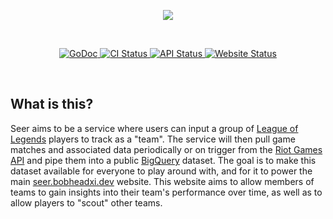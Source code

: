 <p align="center">
  <img src="https://vignette.wikia.nocookie.net/leagueoflegends/images/3/3c/Seer_Stone_item.png/revision/latest?cb=20171221231955" />
</p>

<br />

<p align="center">
  <a href="https://godoc.org/github.com/bobheadxi/seer">
    <img src="https://godoc.org/github.com/bobheadxi/seer?status.svg" alt="GoDoc">
  </a>

  <a href="https://dev.azure.com/bobheadxi/bobheadxi/_build/latest?definitionId=8&branchName=master">
    <img src="https://dev.azure.com/bobheadxi/bobheadxi/_apis/build/status/bobheadxi.seer?branchName=master"
      alt="CI Status" />
  </a>

  <a href="https://seer-engine.herokuapp.com/status">
    <img src="https://img.shields.io/website/https/seer-engine.herokuapp.com/status.svg?down_color=lightgrey&down_message=offline&label=api&up_message=online"
      alt="API Status" >
  </a>

  <a href="https://seer.bobheadxi.dev">
    <img src="https://img.shields.io/website/https/seer.bobheadxi.dev.svg?down_color=lightgrey&down_message=offline&up_message=online"
      alt="Website Status">
  </a>
</p>

<br />

## What is this?

Seer aims to be a service where users can input a group of [League of Legends](https://na.leagueoflegends.com/en/)
players to track as a "team". The service will then pull game matches and
associated data periodically or on trigger from the [Riot Games API](https://developer.riotgames.com/)
and pipe them into a public [BigQuery](https://cloud.google.com/bigquery/)
dataset. The goal is to make this dataset available for everyone to play around
with, and for it to power the main [seer.bobheadxi.dev](https://seer.bobheadxi.dev)
website. This website aims to allow members of teams to gain insights into their
team's performance over time, as well as to allow players to "scout" other teams.

